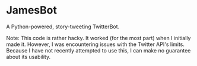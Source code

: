 # JamesBot
A Python-powered, story-tweeting TwitterBot.

Note: This code is rather hacky. It worked (for the most part) when I initially made it. However, I was encountering issues with the Twitter API's limits. Because I have not recently attempted to use this, I can make no guarantee about its usability.

